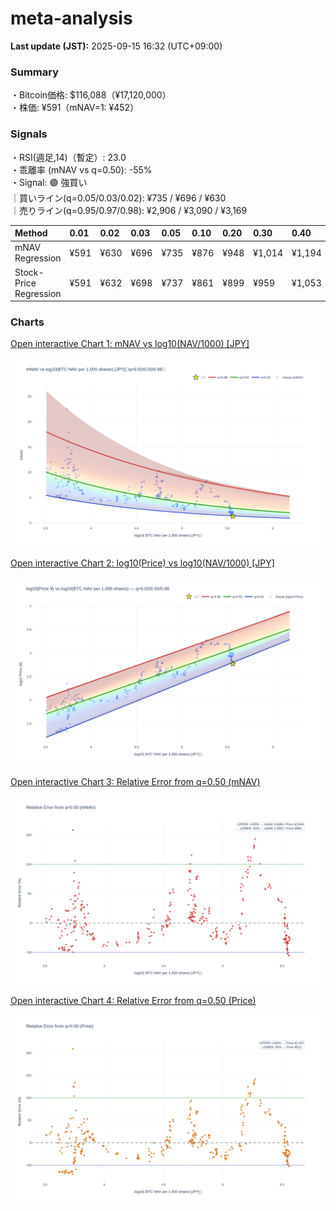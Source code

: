 # meta-analysis


<!--REPORT:START-->
**Last update (JST):** 2025-09-15 16:32 (UTC+09:00)

### Summary
・Bitcoin価格: $116,088（¥17,120,000）  
・株価: ¥591（mNAV=1: ¥452）

### Signals
・RSI(週足,14)（暫定）: 23.0  
・乖離率 (mNAV vs q=0.50): -55%  
・Signal: 🟣 強買い  
｜買いライン(q=0.05/0.03/0.02): ¥735 / ¥696 / ¥630  
｜売りライン(q=0.95/0.97/0.98): ¥2,906 / ¥3,090 / ¥3,169

| Method                 | 0.01   | 0.02   | 0.03   | 0.05   | 0.10   | 0.20   | 0.30   | 0.40   | 0.50   | 0.60   | 0.70   | 0.80   | 0.90   | 0.95   | 0.97   | 0.98   | 0.99   |
|:-----------------------|:-------|:-------|:-------|:-------|:-------|:-------|:-------|:-------|:-------|:-------|:-------|:-------|:-------|:-------|:-------|:-------|:-------|
| mNAV Regression        | ¥591   | ¥630   | ¥696   | ¥735   | ¥876   | ¥948   | ¥1,014 | ¥1,194 | ¥1,320 | ¥1,484 | ¥1,697 | ¥2,157 | ¥2,675 | ¥2,906 | ¥3,090 | ¥3,169 | ¥3,132 |
| Stock-Price Regression | ¥591   | ¥632   | ¥698   | ¥737   | ¥861   | ¥899   | ¥959   | ¥1,053 | ¥1,224 | ¥1,302 | ¥1,521 | ¥2,046 | ¥2,409 | ¥2,726 | ¥2,814 | ¥2,852 | ¥2,924 |

### Charts
[Open interactive Chart 1: mNAV vs log10(NAV/1000) [JPY]](https://tkzm240.github.io/meta-analysis/fig1.html)

![fig1](assets/fig1.png)

[Open interactive Chart 2: log10(Price) vs log10(NAV/1000) [JPY]](https://tkzm240.github.io/meta-analysis/fig2.html)

![fig2](assets/fig2.png)

[Open interactive Chart 3: Relative Error from q=0.50 (mNAV)](https://tkzm240.github.io/meta-analysis/fig3.html)

![fig3](assets/fig3.png)

[Open interactive Chart 4: Relative Error from q=0.50 (Price)](https://tkzm240.github.io/meta-analysis/fig4.html)

![fig4](assets/fig4.png)
<!--REPORT:END-->
